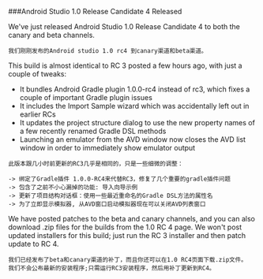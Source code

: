 ###Android Studio 1.0 Release Candidate 4 Released

We've just released Android Studio 1.0 Release Candidate 4 to both the canary and beta channels.

```
我们刚刚发布的Android studio 1.0 rc4 到canary渠道和beta渠道。
```

This build is almost identical to RC 3 posted a few hours ago, with just a couple of tweaks:

* It bundles Android Gradle plugin 1.0.0-rc4 instead of rc3, which fixes a couple of important Gradle plugin issues
* It includes the Import Sample wizard which was accidentally left out in earlier RCs
* It updates the project structure dialog to use the new property names of a few recently renamed Gradle DSL methods
* Launching an emulator from the AVD window now closes the AVD list window in order to immediately show emulator output

```
此版本跟几小时前更新的RC3几乎是相同的，只是一些细微的调整：

-> 绑定了Gradle插件 1.0.0-RC4来代替RC3，修复了几个重要的gradle插件问题
-> 包含了之前不小心漏掉的功能: 导入向导示例
-> 更新了项目结构对话框：使用一些最近重命名的Gradle DSL方法的属性名
-> 为了立即显示模拟器, 从AVD窗口启动模拟器现在可以关闭AVD列表窗口
```

We have posted patches to the beta and canary channels, and you can also download .zip files for the builds from the 1.0 RC 4 page. We won't post updated installers for this build; just run the RC 3 installer and then patch update to RC 4.

```
我们已经发布了beta和canary渠道的补丁，而且你还可以在1.0 RC4页面下载.zip文件。
我们不会公布最新的安装程序;只需运行RC3安装程序，然后用补丁更新到RC4。
```